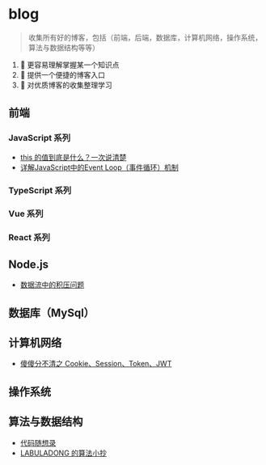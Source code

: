 # blog

> 收集所有好的博客，包括（前端，后端，数据库，计算机网络，操作系统，算法与数据结构等等）

1. 🍔 更容易理解掌握某一个知识点
2. 🍔 提供一个便捷的博客入口
3. 🍔 对优质博客的收集整理学习

## 前端
### JavaScript 系列
- [this 的值到底是什么？一次说清楚](https://zhuanlan.zhihu.com/p/23804247)
- [详解JavaScript中的Event Loop（事件循环）机制](https://zhuanlan.zhihu.com/p/33058983)
### TypeScript 系列
### Vue 系列
### React 系列
## Node.js
- [数据流中的积压问题](https://nodejs.org/zh-cn/docs/guides/backpressuring-in-streams/)
## 数据库（MySql）
## 计算机网络
- [傻傻分不清之 Cookie、Session、Token、JWT](https://juejin.cn/post/6844904034181070861)
## 操作系统
## 算法与数据结构
- [代码随想录](https://programmercarl.com/)
- [LABULADONG 的算法小抄](https://labuladong.github.io/algo/)
